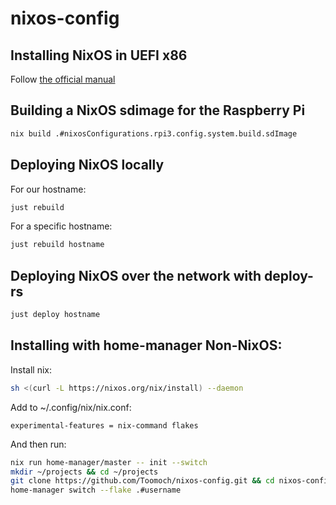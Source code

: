 # nixos-config

## Installing NixOS in UEFI x86
Follow [the official manual](https://nixos.org/manual/nixos/stable/#sec-installation-manual)

## Building a NixOS sdimage for the Raspberry Pi
```bash
nix build .#nixosConfigurations.rpi3.config.system.build.sdImage
```
## Deploying NixOS locally
For our hostname:
```bash
just rebuild
```
For a specific hostname:
```bash
just rebuild hostname
```

## Deploying NixOS over the network with deploy-rs
```bash
just deploy hostname
```

## Installing with home-manager **Non-NixOS**:

Install nix:

```bash
sh <(curl -L https://nixos.org/nix/install) --daemon
```

Add to ~/.config/nix/nix.conf:

```
experimental-features = nix-command flakes
```

And then run:

```bash
nix run home-manager/master -- init --switch
mkdir ~/projects && cd ~/projects
git clone https://github.com/Toomoch/nixos-config.git && cd nixos-config
home-manager switch --flake .#username
```
